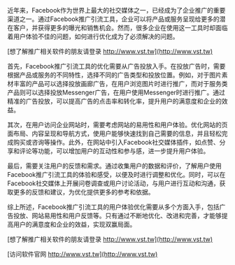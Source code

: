 近年来，Facebook作为世界上最大的社交媒体之一，已经成为了企业推广的重要渠道之一。通过Facebook推广引流工具，企业可以将产品或服务呈现给更多的潜在客户，并获得更多的曝光和销售机会。然而，很多企业在使用这一工具时却面临着用户体验不佳的问题，如何进行优化成为了必须解决的问题。

[想了解推广相关软件的朋友请登录 http://www.vst.tw](http://www.vst.tw)

首先，Facebook推广引流工具的优化需要从广告投放入手。在投放广告时，需要根据产品或服务的不同特性，选择不同的广告类型和投放位置。例如，对于图片素材丰富的产品可以选择投放画廊广告，在用户浏览图片时进行推广，而对于服务类产品则可以选择投放Messenger广告，在用户使用Messenger时进行推广。通过精准的广告投放，可以提高广告的点击率和转化率，提升用户的满意度和企业的效益。

其次，在用户访问企业网站时，需要考虑网站的易用性和用户体验。优化网站的页面布局、内容呈现和导航方式，使用户能够快速找到自己需要的信息，并且轻松完成购买或咨询等操作。此外，在网站中引入Facebook社交媒体插件，如点赞、分享和评论等功能，可以增加用户的互动性和参与感，进一步提升用户体验。

最后，需要关注用户的反馈和需求。通过收集用户的数据和评价，了解用户使用Facebook推广引流工具的体验和感受，以便及时进行调整和优化。同时，可以在Facebook社交媒体上开展问卷调查或用户讨论活动，与用户进行互动和沟通，获取更多的反馈和建议，为优化提供更多的参考和依据。

综上所述，Facebook推广引流工具的用户体验优化需要从多个方面入手，包括广告投放、网站易用性和用户反馈等。只有通过不断地优化、改进和完善，才能够提高用户的满意度和企业的效益，实现双赢局面。

[想了解推广相关软件的朋友请登录 http://www.vst.tw](http://www.vst.tw)


[访问软件官网 http://www.vst.tw](http://www.vst.tw)
